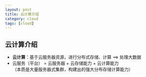 ```yaml
---
layout: post
title: 云计算介绍 
category: cloud
tags: [cloud]
---
```


 

## 云计算介绍
- **云计算**：基于云服务器资源，进行分布式存储、计算 ==> 处理大数据         
- 云服务（平台） = 云服务器 + 云存储能力 + 云计算能力  
（本质是大量服务器式集群，构建出的强大分布存储计算能力）